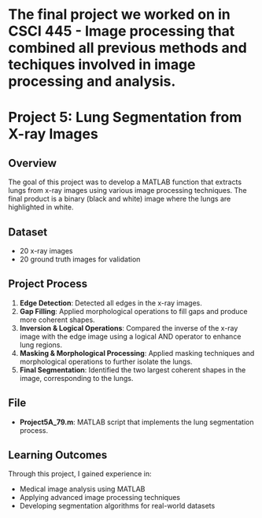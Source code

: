 # The final project we worked on in CSCI 445 - Image processing that combined all previous methods and techiques involved in image processing and analysis.
# Project 5: Lung Segmentation from X-ray Images

## Overview
The goal of this project was to develop a MATLAB function that extracts lungs from x-ray images using various image processing techniques. The final product is a binary (black and white) image where the lungs are highlighted in white.

## Dataset
- 20 x-ray images
- 20 ground truth images for validation

## Project Process
1. **Edge Detection**: Detected all edges in the x-ray images.
2. **Gap Filling**: Applied morphological operations to fill gaps and produce more coherent shapes.
3. **Inversion & Logical Operations**: Compared the inverse of the x-ray image with the edge image using a logical AND operator to enhance lung regions.
4. **Masking & Morphological Processing**: Applied masking techniques and morphological operations to further isolate the lungs.
5. **Final Segmentation**: Identified the two largest coherent shapes in the image, corresponding to the lungs.

## File
- **Project5A_79.m**: MATLAB script that implements the lung segmentation process.

## Learning Outcomes
Through this project, I gained experience in:
- Medical image analysis using MATLAB
- Applying advanced image processing techniques
- Developing segmentation algorithms for real-world datasets
